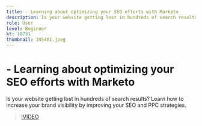 ```yaml
---
title: - Learning about optimizing your SEO efforts with Marketo
description: Is your website getting lost in hundreds of search results? Learn how to increase your brand visibility by improving your SEO and PPC strategies.
role: User
level: Beginner
kt: 10731
thumbnail: 345401.jpeg
---
```


# - Learning about optimizing your SEO efforts with Marketo

Is your website getting lost in hundreds of search results? Learn how to increase your brand visibility by improving your SEO and PPC strategies.

>[!VIDEO](https://video.tv.adobe.com/v/345401/?quality=12&learn=on)
